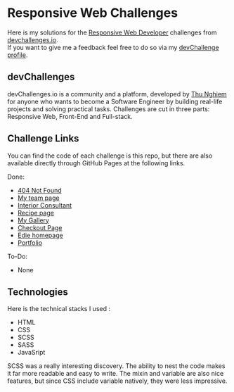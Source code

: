 # Responsive Web Challenges

Here is my solutions for the [Responsive Web Developer](https://devchallenges.io/paths/responsive-web-developer) challenges from [devchallenges.io](https://devchallenges.io/).  
If you want to give me a feedback feel free to do so via my [devChallenge profile](https://devchallenges.io/portfolio/yPerrot).


## devChallenges

devChallenges.io is a community and a platform, developed by [Thu Nghiem](https://twitter.com/thunghiemdinh) for anyone who wants to become a Software Engineer by building real-life projects and solving practical tasks. Challenges are cut in three parts: Responsive Web, Front-End and Full-stack. 

## Challenge Links

You can find the code of each challenge is this repo, but there are also available directly through GitHub Pages at the following links.

Done:
 - [404 Not Found](https://yperrot.github.io/Solution_Responsive_devChallenges/404-not-found/)
 - [My team page](https://yperrot.github.io/Solution_Responsive_devChallenges/my-team-page/)
 - [Interior Consultant](https://yperrot.github.io/Solution_Responsive_devChallenges/interior-consultant/)
 - [Recipe page](https://yperrot.github.io/Solution_Responsive_devChallenges/recipe-page/)
 - [My Gallery](https://yperrot.github.io/Solution_Responsive_devChallenges/my-gallery/)
 - [Checkout Page](https://yperrot.github.io/Solution_Responsive_devChallenges/checkout-page/)
 - [Edie homepage](https://yperrot.github.io/Solution_Responsive_devChallenges/edie-homepage/)
 - [Portfolio](https://yperrot.github.io/Solution_Responsive_devChallenges/portfolio/)

To-Do:
 - None

## Technologies 

Here is the technical stacks I used : 
 - HTML
 - CSS
 - SCSS
 - SASS
 - JavaSript 
 
SCSS was a really interesting discovery. The ability to nest the code makes it far more readable and easy to write. The mixin and variable are also nice features, but since CSS include variable natively, they were less impressive. 